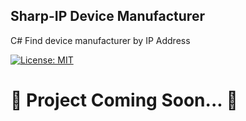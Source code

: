 
## Sharp-IP Device Manufacturer
C# Find device manufacturer by IP Address

 [![License: MIT](https://img.shields.io/badge/License-MIT-yellow.svg)](https://choosealicense.com/licenses/mit/)

# 🔺 Project Coming Soon... 🔺
